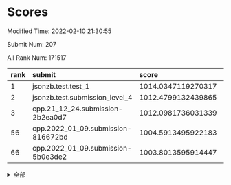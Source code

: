 # Scores

Modified Time: 2022-02-10 21:30:55

Submit Num: 207

All Rank Num: 171517

| rank |               submit               |       score        |       sigma        | pk_num |
| :--- | :--------------------------------- | :----------------- | :----------------- | :----- |
| 1    | jsonzb.test.test_1                 | 1014.0347119270317 | 0.8458588778255253 | 3312   |
| 2    | jsonzb.test.submission_level_4     | 1012.4799132439865 | 0.8034728909206214 | 3311   |
| 3    | cpp.21_12_24.submission-2b2ea0d7   | 1012.0981736031339 | 0.8182263994722834 | 3314   |
| 56   | cpp.2022_01_09.submission-816672bd | 1004.5913495922183 | 0.7243390360114239 | 3310   |
| 66   | cpp.2022_01_09.submission-5b0e3de2 | 1003.8013595914447 | 0.7283796218775885 | 3310   |


<details>
<summary>全部</summary>

| rank |                 submit                 |       score        |       sigma        | pk_num |
| :--- | :------------------------------------- | :----------------- | :----------------- | :----- |
| 1    | jsonzb.test.test_1                     | 1014.0347119270317 | 0.8458588778255253 | 3312   |
| 2    | jsonzb.test.submission_level_4         | 1012.4799132439865 | 0.8034728909206214 | 3311   |
| 3    | cpp.21_12_24.submission-2b2ea0d7       | 1012.0981736031339 | 0.8182263994722834 | 3314   |
| 4    | gobigger.level_3.submission_level_3_10 | 1011.5061713050611 | 0.7736706025871342 | 3315   |
| 5    | gobigger.level_3.submission_level_3_43 | 1011.4977911762119 | 0.7902934859173707 | 3315   |
| 6    | gobigger.level_3.submission_level_3_4  | 1011.4516138299891 | 0.7595646000321971 | 3307   |
| 7    | gobigger.level_3.submission_level_3_46 | 1011.3567714442947 | 0.7885324425171316 | 3312   |
| 8    | gobigger.level_3.submission_level_3_34 | 1011.2327495673452 | 0.7555104984967409 | 3319   |
| 9    | gobigger.level_3.submission_level_3_42 | 1011.2325634022325 | 0.7518244143475806 | 3313   |
| 10   | gobigger.level_3.submission_level_3_1  | 1011.1945599088959 | 0.786104183000813  | 3316   |
| 11   | gobigger.level_3.submission_level_3_48 | 1011.178931907658  | 0.7854658286825659 | 3310   |
| 12   | gobigger.level_3.submission_level_3_8  | 1011.1007530609868 | 0.7651045276411219 | 3313   |
| 13   | gobigger.level_3.submission_level_3_28 | 1010.8352686921592 | 0.7884065730181683 | 3314   |
| 14   | gobigger.level_3.submission_level_3_31 | 1010.8151425103947 | 0.7607781252793006 | 3316   |
| 15   | gobigger.level_3.submission_level_3_22 | 1010.6279834532041 | 0.7524416126260706 | 3312   |
| 16   | gobigger.level_3.submission_level_3_6  | 1010.6119671173465 | 0.7697120395860406 | 3322   |
| 17   | gobigger.level_3.submission_level_3_23 | 1010.5205846238244 | 0.7736179205172332 | 3310   |
| 18   | gobigger.level_3.submission_level_3_20 | 1010.4844410336888 | 0.7606813764540337 | 3316   |
| 19   | gobigger.level_3.submission_level_3_41 | 1010.4460000868457 | 0.7505645990953982 | 3314   |
| 20   | gobigger.level_3.submission_level_3_27 | 1010.280238989211  | 0.7677957854631757 | 3318   |
| 21   | gobigger.level_3.submission_level_3_26 | 1010.2415824852852 | 0.7544827825988278 | 3313   |
| 22   | gobigger.level_3.submission_level_3_13 | 1010.1975257440967 | 0.776488501278185  | 3314   |
| 23   | gobigger.level_3.submission_level_3_9  | 1010.1784495554451 | 0.7617997979045537 | 3312   |
| 24   | gobigger.level_3.submission_level_3_36 | 1010.1620424896399 | 0.7618376458087854 | 3316   |
| 25   | gobigger.level_3.submission_level_3_12 | 1010.1493592014416 | 0.7673319798336609 | 3316   |
| 26   | gobigger.level_3.submission_level_3_45 | 1010.0917379624743 | 0.7708320805450497 | 3317   |
| 27   | gobigger.level_3.submission_level_3_49 | 1010.0494850901896 | 0.7643468664612467 | 3314   |
| 28   | gobigger.level_3.submission_level_3_7  | 1009.9485129476092 | 0.7678878663193719 | 3317   |
| 29   | gobigger.level_3.submission_level_3_0  | 1009.9334447018588 | 0.7661162847990173 | 3308   |
| 30   | gobigger.level_3.submission_level_3_5  | 1009.8269665860221 | 0.764357117921044  | 3316   |
| 31   | gobigger.level_3.submission_level_3_29 | 1009.6068721511053 | 0.7622512271323776 | 3315   |
| 32   | gobigger.level_3.submission_level_3_30 | 1009.573452469875  | 0.758589680488739  | 3309   |
| 33   | gobigger.level_3.submission_level_3_2  | 1009.5064845462554 | 0.7379605868427607 | 3320   |
| 34   | gobigger.level_3.submission_level_3_11 | 1009.4922926624973 | 0.7696580142913422 | 3313   |
| 35   | gobigger.level_3.submission_level_3_44 | 1009.4763099681281 | 0.7434682661937639 | 3311   |
| 36   | gobigger.level_3.submission_level_3_37 | 1009.4034991868824 | 0.7523177953100829 | 3313   |
| 37   | gobigger.level_3.submission_level_3_16 | 1009.4025120755842 | 0.7453687383129463 | 3310   |
| 38   | gobigger.level_3.submission_level_3_40 | 1009.3967106709656 | 0.7548549105082367 | 3317   |
| 39   | gobigger.level_3.submission_level_3_39 | 1009.2834311413925 | 0.7562120650315416 | 3313   |
| 40   | gobigger.level_3.submission_level_3_19 | 1009.2707699221655 | 0.7558808407939426 | 3319   |
| 41   | gobigger.level_3.submission_level_3_47 | 1009.2635301378249 | 0.7667455202937973 | 3317   |
| 42   | gobigger.level_3.submission_level_3_32 | 1008.9824754762194 | 0.7550950469843491 | 3314   |
| 43   | gobigger.level_3.submission_level_3_14 | 1008.9696584728594 | 0.737785852221483  | 3311   |
| 44   | gobigger.level_3.submission_level_3_21 | 1008.924868169206  | 0.7436368960675701 | 3309   |
| 45   | gobigger.level_3.submission_level_3_24 | 1008.8280257131166 | 0.7169852139541383 | 3316   |
| 46   | gobigger.level_3.submission_level_3_3  | 1008.7958361418977 | 0.748084997612895  | 3318   |
| 47   | gobigger.level_3.submission_level_3_33 | 1008.7010140010021 | 0.7358891461511723 | 3312   |
| 48   | gobigger.level_3.submission_level_3_38 | 1008.6887156544699 | 0.7389126263546624 | 3312   |
| 49   | gobigger.level_3.submission_level_3_15 | 1008.6481583539112 | 0.7531741642514687 | 3316   |
| 50   | gobigger.level_3.submission_level_3_17 | 1008.5042181872481 | 0.7427639494611006 | 3313   |
| 51   | gobigger.level_3.submission_level_3_18 | 1008.4006869383695 | 0.7535266216335184 | 3317   |
| 52   | gobigger.level_3.submission_level_3_35 | 1008.2848255686378 | 0.7513743717757326 | 3309   |
| 53   | gobigger.level_3.submission_level_3_25 | 1008.1279550323435 | 0.7328792720896536 | 3312   |
| 54   | gobigger.level_1.submission_level_1_11 | 1004.6388602905776 | 0.7327535158772688 | 3311   |
| 55   | gobigger.level_1.submission_level_1_34 | 1004.5916345456468 | 0.7315944433930085 | 3311   |
| 56   | cpp.2022_01_09.submission-816672bd     | 1004.5913495922183 | 0.7243390360114239 | 3310   |
| 57   | gobigger.level_1.submission_level_1_21 | 1004.4621413019242 | 0.7251941638415447 | 3317   |
| 58   | gobigger.level_1.submission_level_1_39 | 1004.4307048856572 | 0.7182733539487369 | 3312   |
| 59   | gobigger.level_1.submission_level_1_4  | 1004.4083952914369 | 0.7319046247481059 | 3314   |
| 60   | gobigger.level_1.submission_level_1_31 | 1004.3422774180195 | 0.7262631088442821 | 3315   |
| 61   | gobigger.level_1.submission_level_1_20 | 1004.1841347820763 | 0.7249626896041389 | 3322   |
| 62   | gobigger.level_1.submission_level_1_33 | 1004.0980995858749 | 0.7243374089497794 | 3318   |
| 63   | gobigger.level_1.submission_level_1_13 | 1003.9109430493389 | 0.7095492263018474 | 3315   |
| 64   | gobigger.level_1.submission_level_1_35 | 1003.8737655663571 | 0.7230157887184768 | 3316   |
| 65   | gobigger.level_1.submission_level_1_28 | 1003.8674977882879 | 0.7318168824442894 | 3313   |
| 66   | cpp.2022_01_09.submission-5b0e3de2     | 1003.8013595914447 | 0.7283796218775885 | 3310   |
| 67   | gobigger.level_1.submission_level_1_8  | 1003.741358831268  | 0.7196009964940334 | 3318   |
| 68   | gobigger.level_1.submission_level_1_29 | 1003.7291914249762 | 0.7194986771187416 | 3315   |
| 69   | gobigger.level_1.submission_level_1_27 | 1003.7198308236486 | 0.7220581694266649 | 3313   |
| 70   | gobigger.level_1.submission_level_1_15 | 1003.6872247335705 | 0.7208270429625767 | 3313   |
| 71   | gobigger.level_1.submission_level_1_5  | 1003.6849269682799 | 0.7266850889509517 | 3311   |
| 72   | gobigger.level_1.submission_level_1_48 | 1003.6834462339217 | 0.7213678193664063 | 3316   |
| 73   | gobigger.level_1.submission_level_1_22 | 1003.666314993068  | 0.7239138348832538 | 3318   |
| 74   | gobigger.level_1.submission_level_1_1  | 1003.6377699889641 | 0.7136296354735884 | 3315   |
| 75   | gobigger.level_1.submission_level_1_10 | 1003.5788829046651 | 0.7172699474537635 | 3318   |
| 76   | gobigger.level_1.submission_level_1_0  | 1003.5332098430687 | 0.7293778912003996 | 3316   |
| 77   | gobigger.level_1.submission_level_1_6  | 1003.5188119611717 | 0.7135613675713215 | 3316   |
| 78   | gobigger.level_1.submission_level_1_17 | 1003.4221109081968 | 0.7193366929112871 | 3312   |
| 79   | gobigger.level_1.submission_level_1_16 | 1003.3890879698462 | 0.716435888772113  | 3317   |
| 80   | gobigger.level_1.submission_level_1_32 | 1003.369504012042  | 0.7112284871866313 | 3311   |
| 81   | gobigger.level_1.submission_level_1_19 | 1003.306221008001  | 0.7104014533819508 | 3311   |
| 82   | gobigger.level_1.submission_level_1_30 | 1003.2871166199192 | 0.7135094781716378 | 3315   |
| 83   | gobigger.level_1.submission_level_1_37 | 1003.2449395448989 | 0.7105173434601121 | 3315   |
| 84   | gobigger.level_1.submission_level_1_12 | 1003.1851101686777 | 0.7156944160154375 | 3314   |
| 85   | gobigger.level_1.submission_level_1_44 | 1003.1231042961755 | 0.7154379509151775 | 3315   |
| 86   | gobigger.level_1.submission_level_1_9  | 1003.0824895722378 | 0.7152635152386834 | 3314   |
| 87   | gobigger.level_1.submission_level_1_14 | 1003.0703539115077 | 0.7152294340319985 | 3310   |
| 88   | gobigger.level_1.submission_level_1_45 | 1003.0161887613324 | 0.7234781955668954 | 3313   |
| 89   | gobigger.level_1.submission_level_1_41 | 1002.983018733422  | 0.7079471179905441 | 3317   |
| 90   | gobigger.level_1.submission_level_1_47 | 1002.9725850552317 | 0.7177875661395058 | 3313   |
| 91   | gobigger.level_1.submission_level_1_23 | 1002.9695587397994 | 0.7051129998814468 | 3318   |
| 92   | gobigger.level_1.submission_level_1_38 | 1002.9493447102068 | 0.7063725178078826 | 3314   |
| 93   | gobigger.level_1.submission_level_1_25 | 1002.9468257596712 | 0.7126255118392519 | 3307   |
| 94   | gobigger.level_1.submission_level_1_46 | 1002.94062186269   | 0.7039775145807614 | 3318   |
| 95   | gobigger.level_1.submission_level_1_49 | 1002.9258856904584 | 0.7168694655356698 | 3312   |
| 96   | gobigger.level_1.submission_level_1_40 | 1002.8550484362758 | 0.7196906538443115 | 3316   |
| 97   | gobigger.level_1.submission_level_1_36 | 1002.7818712731447 | 0.702963220837184  | 3310   |
| 98   | gobigger.level_1.submission_level_1_26 | 1002.6228931599331 | 0.71699137677618   | 3316   |
| 99   | gobigger.level_1.submission_level_1_18 | 1002.5746253304502 | 0.7085648378100752 | 3315   |
| 100  | gobigger.level_1.submission_level_1_7  | 1002.5316806881559 | 0.7097646549323832 | 3312   |
| 101  | gobigger.level_1.submission_level_1_43 | 1002.3220216270354 | 0.7117737097081963 | 3312   |
| 102  | gobigger.level_1.submission_level_1_2  | 1002.2655797623585 | 0.7168581665218632 | 3318   |
| 103  | gobigger.level_1.submission_level_1_3  | 1002.2123040420286 | 0.7102389764380393 | 3311   |
| 104  | gobigger.level_1.submission_level_1_24 | 1001.7618539998128 | 0.7113524085731541 | 3314   |
| 105  | gobigger.level_1.submission_level_1_42 | 1000.9930706265826 | 0.7084839677810776 | 3315   |
| 106  | gobigger.random.submission_random_48   | 998.2859238829058  | 0.7253408064055418 | 3316   |
| 107  | gobigger.random.submission_random_7    | 997.5203734412257  | 0.7006270364112048 | 3313   |
| 108  | gobigger.random.submission_random_36   | 997.3077813772652  | 0.7047313464410953 | 3314   |
| 109  | gobigger.random.submission_random_42   | 997.1838701180869  | 0.7105987873547641 | 3319   |
| 110  | gobigger.random.submission_random_0    | 996.913757960145   | 0.6991657413617195 | 3320   |
| 111  | gobigger.random.submission_random_14   | 996.8658521616709  | 0.7035015212589784 | 3312   |
| 112  | gobigger.random.submission_random_40   | 996.8570138955425  | 0.704959552311429  | 3315   |
| 113  | gobigger.random.submission_random_34   | 996.7995651558413  | 0.6989592599849143 | 3313   |
| 114  | gobigger.random.submission_random_23   | 996.7911981568889  | 0.7045762566889773 | 3315   |
| 115  | gobigger.random.submission_random_6    | 996.7643473690405  | 0.7077170707707959 | 3311   |
| 116  | gobigger.random.submission_random_31   | 996.6919907527403  | 0.7116684520394184 | 3319   |
| 117  | gobigger.random.submission_random_29   | 996.6120551879247  | 0.7003635906691638 | 3313   |
| 118  | gobigger.random.submission_random_25   | 996.5498507081176  | 0.7134937775244519 | 3316   |
| 119  | gobigger.random.submission_random_38   | 996.5477230439922  | 0.7129228189700565 | 3312   |
| 120  | gobigger.random.submission_random_24   | 996.5221040416809  | 0.712601184211071  | 3313   |
| 121  | gobigger.random.submission_random_28   | 996.4849805397774  | 0.7040228188254583 | 3318   |
| 122  | gobigger.random.submission_random_21   | 996.4608309787538  | 0.7056559003821319 | 3314   |
| 123  | gobigger.random.submission_random_2    | 996.4148070397814  | 0.7040891066006308 | 3312   |
| 124  | gobigger.random.submission_random_39   | 996.2927213829466  | 0.6973749509109093 | 3317   |
| 125  | gobigger.random.submission_random_15   | 996.0927090946592  | 0.6993217216214322 | 3317   |
| 126  | gobigger.random.submission_random_16   | 995.9705663829272  | 0.7180058243166244 | 3316   |
| 127  | gobigger.random.submission_random_19   | 995.9671288780496  | 0.7068534735730003 | 3316   |
| 128  | gobigger.random.submission_random_46   | 995.9500223171623  | 0.7209418112112633 | 3313   |
| 129  | gobigger.random.submission_random_45   | 995.9347275021148  | 0.6960233030133804 | 3314   |
| 130  | gobigger.random.submission_random_33   | 995.777074983332   | 0.6970535613983619 | 3314   |
| 131  | gobigger.random.submission_random_11   | 995.7433127269506  | 0.7144916928941899 | 3313   |
| 132  | gobigger.random.submission_random_3    | 995.7319231676287  | 0.7246737153521777 | 3316   |
| 133  | gobigger.random.submission_random_43   | 995.6669521384111  | 0.7145825938928557 | 3307   |
| 134  | gobigger.random.submission_random_4    | 995.6560788975953  | 0.7002844024909657 | 3321   |
| 135  | gobigger.random.submission_random_30   | 995.6022460192503  | 0.7193464633690857 | 3311   |
| 136  | gobigger.random.submission_random_32   | 995.5753988303185  | 0.7120042162207887 | 3309   |
| 137  | gobigger.random.submission_random_17   | 995.5249339786899  | 0.7079240878253866 | 3316   |
| 138  | gobigger.random.submission_random_22   | 995.4695321562922  | 0.7174065137665471 | 3313   |
| 139  | gobigger.random.submission_random_5    | 995.4577440201748  | 0.7033583693483907 | 3316   |
| 140  | gobigger.random.submission_random_37   | 995.4547258061062  | 0.7116536101087831 | 3308   |
| 141  | gobigger.random.submission_random_12   | 995.4228443837346  | 0.7105075009825593 | 3317   |
| 142  | gobigger.random.submission_random_20   | 995.422487201451   | 0.7073426520200586 | 3311   |
| 143  | gobigger.random.submission_random_1    | 995.3327701592267  | 0.7031251847003346 | 3312   |
| 144  | gobigger.random.submission_random_18   | 995.3092568454475  | 0.7289478164474462 | 3316   |
| 145  | gobigger.random.submission_random_13   | 995.1787337070904  | 0.7197037604401956 | 3316   |
| 146  | gobigger.random.submission_random_8    | 995.1406217171814  | 0.7231624253124993 | 3316   |
| 147  | gobigger.random.submission_random_44   | 995.0301063336714  | 0.7154795516857754 | 3319   |
| 148  | gobigger.random.submission_random_27   | 995.0082141618819  | 0.705985302844703  | 3318   |
| 149  | gobigger.random.submission_random_49   | 994.9823072556169  | 0.7209330640765829 | 3312   |
| 150  | gobigger.random.submission_random_35   | 994.9651532627296  | 0.7105393229299903 | 3311   |
| 151  | gobigger.random.submission_random_47   | 994.9563814173952  | 0.7199950343658615 | 3314   |
| 152  | gobigger.random.submission_random_26   | 994.9126325025767  | 0.7208845171403824 | 3319   |
| 153  | gobigger.random.submission_random_9    | 994.730406971636   | 0.7159967924620911 | 3316   |
| 154  | gobigger.random.submission_random_10   | 994.5618020225324  | 0.7110421319274152 | 3318   |
| 155  | gobigger.random.submission_random_41   | 994.4499158404336  | 0.7318702441702456 | 3313   |
| 156  | gobigger.level_2.submission_level_2_2  | 994.0374442979221  | 0.7216723815465641 | 3317   |
| 157  | gobigger.level_2.submission_level_2_29 | 993.8678903980816  | 0.7216723242582628 | 3318   |
| 158  | gobigger.level_2.submission_level_2_20 | 993.3897343765801  | 0.7459398124788499 | 3314   |
| 159  | gobigger.level_2.submission_level_2_14 | 993.2670802141818  | 0.7419374293644103 | 3312   |
| 160  | gobigger.level_2.submission_level_2_37 | 993.2265708085326  | 0.7341301070449316 | 3312   |
| 161  | gobigger.level_2.submission_level_2_7  | 993.1804889005646  | 0.7172897471442373 | 3321   |
| 162  | gobigger.level_2.submission_level_2_15 | 993.1377566123647  | 0.7431791314849158 | 3317   |
| 163  | gobigger.level_2.submission_level_2_23 | 993.0578651989364  | 0.7353166383740304 | 3315   |
| 164  | gobigger.level_2.submission_level_2_43 | 993.0338571725197  | 0.7372411407277866 | 3310   |
| 165  | gobigger.level_2.submission_level_2_12 | 992.9041646831106  | 0.7335645131795997 | 3313   |
| 166  | gobigger.level_2.submission_level_2_11 | 992.8522014266202  | 0.7437449368226099 | 3314   |
| 167  | gobigger.level_2.submission_level_2_45 | 992.7553144953432  | 0.7575088121973846 | 3315   |
| 168  | gobigger.level_2.submission_level_2_34 | 992.7268759000357  | 0.7357891074859433 | 3317   |
| 169  | gobigger.level_2.submission_level_2_4  | 992.7086483689258  | 0.7505386650824462 | 3314   |
| 170  | gobigger.level_2.submission_level_2_8  | 992.6358741122564  | 0.7384006265407832 | 3309   |
| 171  | gobigger.level_2.submission_level_2_38 | 992.5477129393346  | 0.7306614280034294 | 3316   |
| 172  | gobigger.level_2.submission_level_2_6  | 992.4962025343054  | 0.7503567724784994 | 3319   |
| 173  | gobigger.level_2.submission_level_2_18 | 992.3314420904644  | 0.7411607677962291 | 3313   |
| 174  | gobigger.level_2.submission_level_2_30 | 992.2188349951452  | 0.7228923919893168 | 3316   |
| 175  | gobigger.level_2.submission_level_2_17 | 992.1376307141218  | 0.7535636816113107 | 3315   |
| 176  | gobigger.level_2.submission_level_2_42 | 992.1264115643216  | 0.7530281671599611 | 3313   |
| 177  | gobigger.level_2.submission_level_2_32 | 992.1039088192474  | 0.7451167227962465 | 3318   |
| 178  | gobigger.level_2.submission_level_2_5  | 992.0835380327404  | 0.7429647856504972 | 3320   |
| 179  | gobigger.level_2.submission_level_2_40 | 992.0679737542914  | 0.7365903226635218 | 3311   |
| 180  | gobigger.level_2.submission_level_2_26 | 992.0014435979036  | 0.7448302307193224 | 3316   |
| 181  | gobigger.level_2.submission_level_2_1  | 991.9793988093079  | 0.7387464415704196 | 3318   |
| 182  | gobigger.level_2.submission_level_2_35 | 991.8410531636144  | 0.7361614330950808 | 3321   |
| 183  | gobigger.level_2.submission_level_2_49 | 991.8295193386159  | 0.7386168658406638 | 3310   |
| 184  | gobigger.level_2.submission_level_2_27 | 991.7896898373265  | 0.7519263884688577 | 3317   |
| 185  | gobigger.level_2.submission_level_2_9  | 991.7432261594088  | 0.7384313832511565 | 3316   |
| 186  | gobigger.level_2.submission_level_2_0  | 991.7044415075735  | 0.7520802526024204 | 3315   |
| 187  | gobigger.level_2.submission_level_2_39 | 991.6565069770323  | 0.7503182923013136 | 3310   |
| 188  | gobigger.level_2.submission_level_2_10 | 991.6520229705698  | 0.7475300871516509 | 3318   |
| 189  | gobigger.level_2.submission_level_2_19 | 991.5768012842833  | 0.7543756833655559 | 3311   |
| 190  | gobigger.level_2.submission_level_2_47 | 991.575896146752   | 0.7447984433594962 | 3311   |
| 191  | gobigger.level_2.submission_level_2_21 | 991.5486298569882  | 0.7484861078194605 | 3313   |
| 192  | gobigger.level_2.submission_level_2_22 | 991.531954621436   | 0.7398238494790215 | 3314   |
| 193  | gobigger.level_2.submission_level_2_28 | 991.4778389233701  | 0.7373235282724611 | 3313   |
| 194  | gobigger.level_2.submission_level_2_44 | 991.4342971753674  | 0.7575333118925671 | 3311   |
| 195  | gobigger.level_2.submission_level_2_46 | 991.2746578002784  | 0.753878035737056  | 3312   |
| 196  | gobigger.level_2.submission_level_2_31 | 991.2477162154987  | 0.7383144179968628 | 3320   |
| 197  | gobigger.level_2.submission_level_2_16 | 991.22220395381    | 0.7596400773853331 | 3315   |
| 198  | gobigger.level_2.submission_level_2_3  | 991.1638224658891  | 0.7386720725006247 | 3318   |
| 199  | gobigger.level_2.submission_level_2_48 | 991.1412139701356  | 0.7445014255303878 | 3314   |
| 200  | gobigger.level_2.submission_level_2_33 | 990.8609340160324  | 0.7545124503343852 | 3314   |
| 201  | gobigger.level_2.submission_level_2_36 | 990.7198342845362  | 0.7586925629226827 | 3308   |
| 202  | gobigger.level_2.submission_level_2_41 | 990.6698459723362  | 0.7412236759223273 | 3315   |
| 203  | gobigger.level_2.submission_level_2_13 | 990.5252031343085  | 0.7596720651110803 | 3315   |
| 204  | gobigger.level_2.submission_level_2_25 | 990.3752662248799  | 0.7506867545212285 | 3310   |
| 205  | gobigger.level_2.submission_level_2_24 | 989.597236451302   | 0.740859704339313  | 3317   |
| 206  | gobigger.none.submission_none_1        | 979.0356110998459  | 1.2001059210773493 | 3315   |
| 207  | gobigger.none.submission_none_0        | 979.0225628841622  | 1.1807751004600673 | 3319   |

</details>